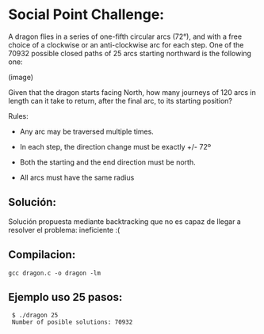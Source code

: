 Social Point Challenge:
=======================

A dragon flies in a series of one-fifth circular arcs (72°), and with a free choice of a clockwise or an anti-clockwise arc for each step. One of the 70932 possible closed paths of 25 arcs starting northward is the 
following one:

(image)

Given that the dragon starts facing North, how many journeys of 120 arcs in 
length can it take to return, after the final arc, to its starting position?

Rules:

* Any arc may be traversed multiple times.

* In each step, the direction change must be exactly +/- 72º

* Both the starting and the end direction must be north.

* All arcs must have the same radius



Solución:
---------

Solución propuesta mediante backtracking que no es capaz de llegar a resolver el problema: ineficiente :(


Compilacion:
------------

```
gcc dragon.c -o dragon -lm
```


Ejemplo uso 25 pasos:
---------------------

```
 $ ./dragon 25
 Number of posible solutions: 70932
```


